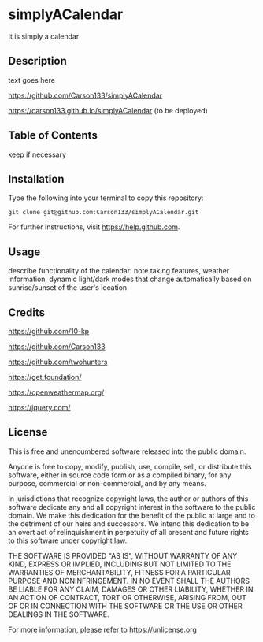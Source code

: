 # simplyACalendar

It is simply a calendar


## Description

text goes here

https://github.com/Carson133/simplyACalendar

https://carson133.github.io/simplyACalendar (to be deployed)


## Table of Contents

keep if necessary


## Installation

Type the following into your terminal to copy this repository:

`git clone git@github.com:Carson133/simplyACalendar.git`

For further instructions, visit https://help.github.com.


## Usage

describe functionality of the calendar: note taking features, weather information, dynamic light/dark modes that change automatically based on sunrise/sunset of the user's location


## Credits

https://github.com/10-kp

https://github.com/Carson133

https://github.com/twohunters

https://get.foundation/

https://openweathermap.org/

https://jquery.com/


## License

This is free and unencumbered software released into the public domain.

Anyone is free to copy, modify, publish, use, compile, sell, or distribute this software, either in source code form or as a compiled binary, for any purpose, commercial or non-commercial, and by any means.

In jurisdictions that recognize copyright laws, the author or authors of this software dedicate any and all copyright interest in the software to the public domain. We make this dedication for the benefit of the public at large and to the detriment of our heirs and successors. We intend this dedication to be an overt act of relinquishment in perpetuity of all present and future rights to this software under copyright law.

THE SOFTWARE IS PROVIDED "AS IS", WITHOUT WARRANTY OF ANY KIND, EXPRESS OR IMPLIED, INCLUDING BUT NOT LIMITED TO THE WARRANTIES OF MERCHANTABILITY, FITNESS FOR A PARTICULAR PURPOSE AND NONINFRINGEMENT. IN NO EVENT SHALL THE AUTHORS BE LIABLE FOR ANY CLAIM, DAMAGES OR OTHER LIABILITY, WHETHER IN AN ACTION OF CONTRACT, TORT OR OTHERWISE, ARISING FROM, OUT OF OR IN CONNECTION WITH THE SOFTWARE OR THE USE OR OTHER DEALINGS IN THE SOFTWARE.

For more information, please refer to https://unlicense.org